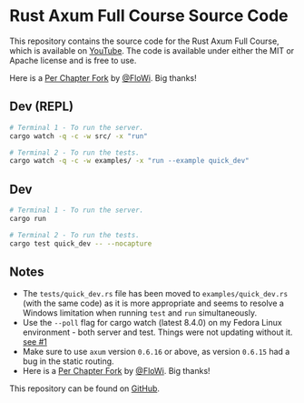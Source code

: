 # Rust Axum Full Course Source Code

This repository contains the source code for the Rust Axum Full Course, which is available on [YouTube](https://youtube.com/watch?v=XZtlD_m59sM&list=PL7r-PXl6ZPcCIOFaL7nVHXZvBmHNhrh_Q). The code is available under either the MIT or Apache license and is free to use.

Here is a [Per Chapter Fork](https://github.com/FloWi/rust-axum-course) by [@FloWi](https://github.com/FloWi). Big thanks!

## Dev (REPL)

```sh
# Terminal 1 - To run the server.
cargo watch -q -c -w src/ -x "run"

# Terminal 2 - To run the tests.
cargo watch -q -c -w examples/ -x "run --example quick_dev"
```

## Dev

```sh
# Terminal 1 - To run the server.
cargo run

# Terminal 2 - To run the tests.
cargo test quick_dev -- --nocapture
```

## Notes

- The `tests/quick_dev.rs` file has been moved to `examples/quick_dev.rs` (with the same code) as it is more appropriate and seems to resolve a Windows limitation when running `test` and `run` simultaneously.
- Use the `--poll` flag for cargo watch (latest 8.4.0) on my Fedora Linux environment - both server and test.
Things were not updating without it. [see #1](https://github.com/jeremychone-channel/rust-axum-course/issues/1)
- Make sure to use `axum` version `0.6.16` or above, as version `0.6.15` had a bug in the static routing.
- Here is a [Per Chapter Fork](https://github.com/FloWi/rust-axum-course) by [@FloWi](https://github.com/FloWi). Big thanks!

This repository can be found on [GitHub](https://github.com/jeremychone-channel/rust-axum-course).

